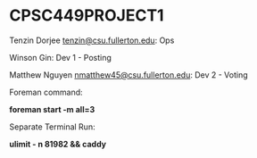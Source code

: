 # CPSC449PROJECT1

Tenzin Dorjee tenzin@csu.fullerton.edu: Ops

Winson Gin: Dev 1 - Posting

Matthew Nguyen nmatthew45@csu.fullerton.edu: Dev 2 - Voting

Foreman command:

**foreman start -m all=3**

Separate Terminal Run:

**ulimit - n 81982 && caddy**
